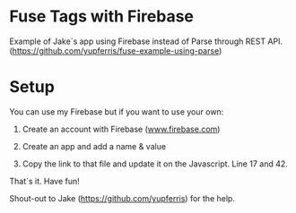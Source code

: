 # Fuse Tags with Firebase
Example of Jake´s app using Firebase instead of Parse through REST API.
(https://github.com/yupferris/fuse-example-using-parse)

# Setup

You can use my Firebase but if you want to use your own:

1) Create an account with Firebase (www.firebase.com)

2) Create an app and add a name & value

3) Copy the link to that file and update it on the Javascript.
Line 17 and 42.

That´s it. 
Have fun!

Shout-out to Jake (https://github.com/yupferris) for the help.
